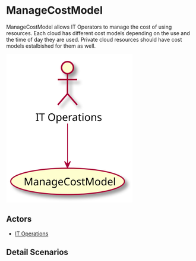 # ManageCostModel

ManageCostModel allows IT Operators to manage the cost of using resources. Each cloud has different cost models depending on the use and the time of day they are used. Private cloud resources should have cost models estalbished for them as well.

![Activities Diagram](./activities.svg)

## Actors

* [IT Operations](/actors/ITOperations/index.md)


## Detail Scenarios

  


